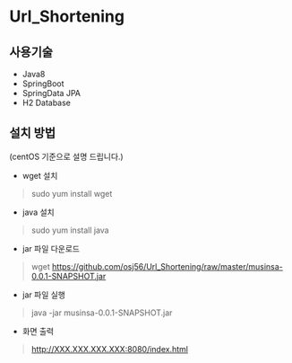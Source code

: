 # Url_Shortening
## 사용기술
- Java8
- SpringBoot
- SpringData JPA
- H2 Database

## 설치 방법

(centOS 기준으로 설명 드립니다.)

* wget 설치
> sudo yum install wget

* java 설치
> sudo yum install java

* jar 파일 다운로드
> wget https://github.com/osj56/Url_Shortening/raw/master/musinsa-0.0.1-SNAPSHOT.jar

* jar 파일 실행
> java -jar musinsa-0.0.1-SNAPSHOT.jar

* 화면 출력
> http://XXX.XXX.XXX.XXX:8080/index.html



